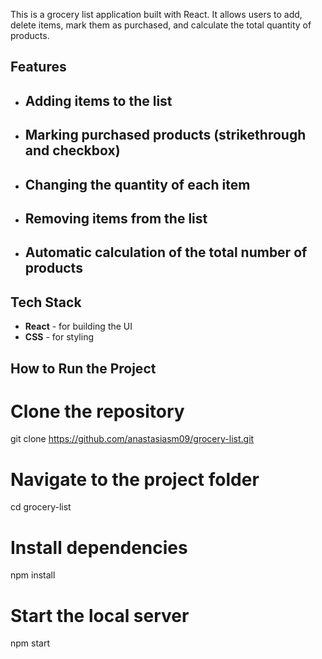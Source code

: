 This is a grocery list application built with React. It allows users to add, delete items, mark them as purchased, and calculate the total quantity of products.

## Features

* ## Adding items to the list
* ## Marking purchased products (strikethrough and checkbox)
* ## Changing the quantity of each item
* ## Removing items from the list
* ## Automatic calculation of the total number of products

## Tech Stack

* **React** - for building the UI
* **CSS** - for styling

## How to Run the Project

# Clone the repository
git clone https://github.com/anastasiasm09/grocery-list.git

# Navigate to the project folder
cd grocery-list

# Install dependencies
npm install

# Start the local server
npm start